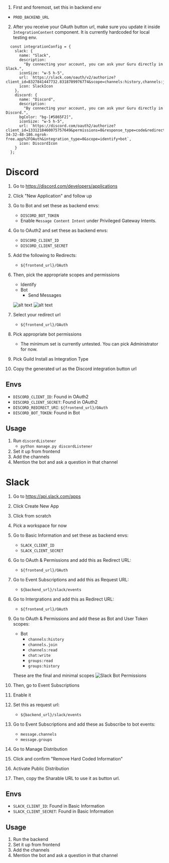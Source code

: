 1. First and foremost, set this in backend env
- `PROD_BACKEND_URL`
2. After you receive your OAuth button url, make sure you update it inside `IntegrationContent` component. It is currently hardcoded for local testing env.

```
  const integrationConfig = {
    slack: {
      name: "Slack",
      description:
        "By connecting your account, you can ask your Guru directly in Slack.",
      iconSize: "w-5 h-5",
      url: `https://slack.com/oauth/v2/authorize?client_id=8327841447732.8318709976774&scope=channels:history,channels:join,channels:read,chat:write,groups:history,im:history,groups:read,mpim:read,im:read&user_scope=channels:history,chat:write,channels:read,groups:read,groups:history,im:history`,
      icon: SlackIcon
    },
    discord: {
      name: "Discord",
      description:
        "By connecting your account, you can ask your Guru directly in Discord.",
      bgColor: "bg-[#5865F2]",
      iconSize: "w-5 h-5",
      url: `https://discord.com/oauth2/authorize?client_id=1331218460075757649&permissions=8&response_type=code&redirect_uri=https%3A%2F%2Fe306-34-32-48-186.ngrok-free.app%2FOAuth&integration_type=0&scope=identify+bot`,
      icon: DiscordIcon
    }
  };
```



# Discord

1. Go to https://discord.com/developers/applications
2. Click "New Application" and follow up
3. Go to Bot and set these as backend envs:
    - `DISCORD_BOT_TOKEN`
    - Enable `Message Content Intent` under Privileged Gateway Intents.
4. Go to OAuth2 and set these as backend envs:
    - `DISCORD_CLIENT_ID`
    - `DISCORD_CLIENT_SECRET`
5. Add the following to Redirects:
    - `${frontend_url}/OAuth`
6. Then, pick the appropriate scopes and permissions
    - Identify
    - Bot
        - Send Messages

    ![alt text](discord-bot-permissions.png)
    ![alt text](discord-bot-permissions-2.png)
7. Select your redirect url
    - `${frontend_url}/OAuth`
8. Pick appropriate bot permissions
    - The minimum set is currently untested. You can pick Administrator for now.
9. Pick Guild Install as Integration Type
10. Copy the generated url as the Discord integration button url 


## Envs

- `DISCORD_CLIENT_ID`: Found in OAuth2
- `DISCORD_CLIENT_SECRET`: Found in OAuth2
- `DISCORD_REDIRECT_URI`: `${frontend_url}/OAuth`
- `DISCORD_BOT_TOKEN`: Found in Bot

## Usage
1. Run `discordListener`
    - `python manage.py discordListener`
2. Set it up from frontend
3. Add the channels
4. Mention the bot and ask a question in that channel

# Slack

1. Go to https://api.slack.com/apps
2. Click Create New App
3. Click from scratch
4. Pick a workspace for now
5. Go to Basic Information and set these as backend envs:
    - `SLACK_CLIENT_ID`
    - `SLACK_CLIENT_SECRET`
6. Go to OAuth & Permissions and add this as Redirect URL:
    - `${frontend_url}/OAuth`
7. Go to Event Subscriptions and add this as Request URL:
    - `${backend_url}/slack/events`
8. Go to Intergrations and add this as Redirect URL:
    - `${frontend_url}/OAuth`
9. Go to OAuth & Permissions and add these as Bot and User Token scopes:
    - Bot
        - `channels:history`
        - `channels.join`
        - `channels:read`
        - `chat:write`
        - `groups:read`
        - `groups:history`

    These are the final and minimal scopes
    ![Slack Bot Permissions](slack-bot-permissions.png)
10. Then, go to Event Subscriptions
11. Enable it
12. Set this as request url:
    - `${backend_url}/slack/events`
13. Go to Event Subscriptions and add these as Subscribe to bot events:
    - `message.channels`
    - `message.groups`
14. Go to Manage Distribution
15. Click and confirm "Remove Hard Coded Information"
16. Activate Public Distribution
17. Then, copy the Sharable URL to use it as button url.


## Envs

- `SLACK_CLIENT_ID`: Found in Basic Information
- `SLACK_CLIENT_SECRET`: Found in Basic Information


## Usage
1. Run the backend
2. Set it up from frontend
3. Add the channels
4. Mention the bot and ask a question in that channel

